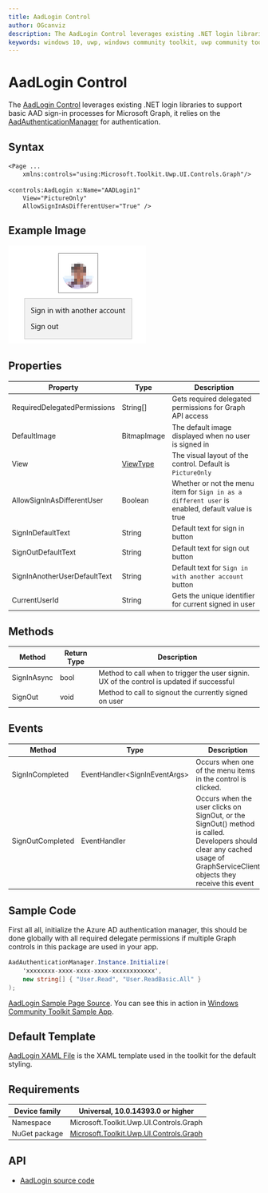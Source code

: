 ```yaml
---
title: AadLogin Control
author: OGcanviz
description: The AadLogin Control leverages existing .NET login libraries to support basic AAD sign-in processes for Microsoft Graph.
keywords: windows 10, uwp, windows community toolkit, uwp community toolkit, uwp toolkit, AadLogin Control
---
```


# AadLogin Control

The [AadLogin Control](https://docs.microsoft.com/dotnet/api/microsoft.toolkit.uwp.ui.controls.graph.aadlogin) leverages existing .NET login libraries to support basic AAD sign-in processes for Microsoft Graph, it relies on the [AadAuthenticationManager](../../docs/graph/AadAuthenticationManager.md) for authentication.

## Syntax

```xaml
<Page ...
    xmlns:controls="using:Microsoft.Toolkit.Uwp.UI.Controls.Graph"/>

<controls:AadLogin x:Name="AADLogin1"
    View="PictureOnly"
    AllowSignInAsDifferentUser="True" />
```

## Example Image

![AadLogin animation](../resources/images/Graph/AadLogin.png)

## Properties

| Property | Type | Description |
| -- | -- | -- |
| RequiredDelegatedPermissions | String[] | Gets required delegated permissions for Graph API access |
| DefaultImage | BitmapImage | The default image displayed when no user is signed in |
| View | [ViewType](../../Microsoft.Toolkit.Uwp.UI.Controls.Graph/ProfileCard/ViewType.cs) | The visual layout of the control. Default is `PictureOnly` |
| AllowSignInAsDifferentUser | Boolean | Whether or not the menu item for `Sign in as a different user` is enabled, default value is true |
| SignInDefaultText | String | Default text for sign in button |
| SignOutDefaultText | String | Default text for sign out button |
| SignInAnotherUserDefaultText | String | Default text for `Sign in with another account` button |
| CurrentUserId | String | Gets the unique identifier for current signed in user |

## Methods

| Method | Return Type | Description |
| -- | -- | -- |
| SignInAsync | bool | Method to call when to trigger the user signin.  UX of the control is updated if successful |
| SignOut | void | Method to call to signout the currently signed on user |

## Events

| Method | Type | Description |
| -- | -- | -- |
| SignInCompleted | EventHandler&lt;SignInEventArgs&gt; | Occurs when one of the menu items in the control is clicked. |
| SignOutCompleted | EventHandler | Occurs when the user clicks on SignOut, or the SignOut() method is called. Developers should clear any cached usage of GraphServiceClient objects they receive this event |

## Sample Code

First all all, initialize the Azure AD authentication manager, this should be done globally with all required delegate permissions if multiple Graph controls in this package are used in your app.

```c#
AadAuthenticationManager.Instance.Initialize(
    'xxxxxxxx-xxxx-xxxx-xxxx-xxxxxxxxxxxx',
    new string[] { "User.Read", "User.ReadBasic.All" }
);
```

[AadLogin Sample Page Source](../../Microsoft.Toolkit.Uwp.SampleApp/SamplePages/AadLogin). You can see this in action in [Windows Community Toolkit Sample App](https://www.microsoft.com/store/apps/9NBLGGH4TLCQ).

## Default Template 

[AadLogin XAML File](../../Microsoft.Toolkit.Uwp.UI.Controls.Graph/AadLogin/AadLogin.xaml) is the XAML template used in the toolkit for the default styling.

## Requirements

| Device family | Universal, 10.0.14393.0 or higher |
| -- | -- |
| Namespace | Microsoft.Toolkit.Uwp.UI.Controls.Graph |
| NuGet package | [Microsoft.Toolkit.Uwp.UI.Controls.Graph](https://www.nuget.org/packages/Microsoft.Toolkit.Uwp.UI.Controls.Graph/) |

## API

* [AadLogin source code](../../Microsoft.Toolkit.Uwp.UI.Controls.Graph/AadLogin)
